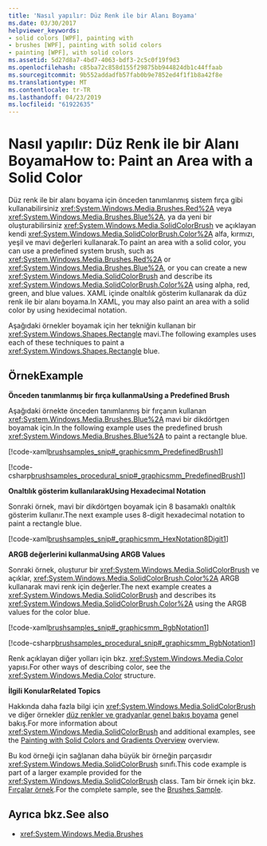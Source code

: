 ```yaml
---
title: 'Nasıl yapılır: Düz Renk ile bir Alanı Boyama'
ms.date: 03/30/2017
helpviewer_keywords:
- solid colors [WPF], painting with
- brushes [WPF], painting with solid colors
- painting [WPF], with solid colors
ms.assetid: 5d27d8a7-4bd7-4063-bdf3-2c5c0f19f9d3
ms.openlocfilehash: c85ba72c858d155f29875bb944824db1c44ffaab
ms.sourcegitcommit: 9b552addadfb57fab0b9e7852ed4f1f1b8a42f8e
ms.translationtype: MT
ms.contentlocale: tr-TR
ms.lasthandoff: 04/23/2019
ms.locfileid: "61922635"
---
```

# <a name="how-to-paint-an-area-with-a-solid-color"></a><span data-ttu-id="77e93-102">Nasıl yapılır: Düz Renk ile bir Alanı Boyama</span><span class="sxs-lookup"><span data-stu-id="77e93-102">How to: Paint an Area with a Solid Color</span></span>
<span data-ttu-id="77e93-103">Düz renk ile bir alanı boyama için önceden tanımlanmış sistem fırça gibi kullanabilirsiniz <xref:System.Windows.Media.Brushes.Red%2A> veya <xref:System.Windows.Media.Brushes.Blue%2A>, ya da yeni bir oluşturabilirsiniz <xref:System.Windows.Media.SolidColorBrush> ve açıklayan kendi <xref:System.Windows.Media.SolidColorBrush.Color%2A> alfa, kırmızı, yeşil ve mavi değerleri kullanarak.</span><span class="sxs-lookup"><span data-stu-id="77e93-103">To paint an area with a solid color, you can use a predefined system brush, such as <xref:System.Windows.Media.Brushes.Red%2A> or <xref:System.Windows.Media.Brushes.Blue%2A>, or you can create a new <xref:System.Windows.Media.SolidColorBrush> and describe its <xref:System.Windows.Media.SolidColorBrush.Color%2A> using alpha, red, green, and blue values.</span></span> <span data-ttu-id="77e93-104">XAML içinde onaltılık gösterim kullanarak da düz renk ile bir alanı boyama.</span><span class="sxs-lookup"><span data-stu-id="77e93-104">In XAML, you may also paint an area with a solid color by using hexidecimal notation.</span></span>  
  
 <span data-ttu-id="77e93-105">Aşağıdaki örnekler boyamak için her tekniğin kullanan bir <xref:System.Windows.Shapes.Rectangle> mavi.</span><span class="sxs-lookup"><span data-stu-id="77e93-105">The following examples uses each of these techniques to paint a <xref:System.Windows.Shapes.Rectangle> blue.</span></span>  
  
## <a name="example"></a><span data-ttu-id="77e93-106">Örnek</span><span class="sxs-lookup"><span data-stu-id="77e93-106">Example</span></span>  
 <span data-ttu-id="77e93-107">**Önceden tanımlanmış bir fırça kullanma**</span><span class="sxs-lookup"><span data-stu-id="77e93-107">**Using a Predefined Brush**</span></span>  
  
 <span data-ttu-id="77e93-108">Aşağıdaki örnekte önceden tanımlanmış bir fırçanın kullanan <xref:System.Windows.Media.Brushes.Blue%2A> mavi bir dikdörtgen boyamak için.</span><span class="sxs-lookup"><span data-stu-id="77e93-108">In the following example uses the predefined brush <xref:System.Windows.Media.Brushes.Blue%2A> to paint a rectangle blue.</span></span>  
  
 [!code-xaml[brushsamples_snip#_graphicsmm_PredefinedBrush1](~/samples/snippets/csharp/VS_Snippets_Wpf/brushsamples_snip/CS/SolidColorBrushExample.xaml#_graphicsmm_predefinedbrush1)]  
  
 [!code-csharp[brushsamples_procedural_snip#_graphicsmm_PredefinedBrush1](~/samples/snippets/csharp/VS_Snippets_Wpf/brushsamples_procedural_snip/CSharp/SolidColorBrushExample.cs#_graphicsmm_predefinedbrush1)]  
  
 <span data-ttu-id="77e93-109">**Onaltılık gösterim kullanılarak**</span><span class="sxs-lookup"><span data-stu-id="77e93-109">**Using Hexadecimal Notation**</span></span>  
  
 <span data-ttu-id="77e93-110">Sonraki örnek, mavi bir dikdörtgen boyamak için 8 basamaklı onaltılık gösterim kullanır.</span><span class="sxs-lookup"><span data-stu-id="77e93-110">The next example uses 8-digit hexadecimal notation to paint a rectangle blue.</span></span>  
  
 [!code-xaml[brushsamples_snip#_graphicsmm_HexNotation8Digit1](~/samples/snippets/csharp/VS_Snippets_Wpf/brushsamples_snip/CS/SolidColorBrushExample.xaml#_graphicsmm_hexnotation8digit1)]  
  
 <span data-ttu-id="77e93-111">**ARGB değerlerini kullanma**</span><span class="sxs-lookup"><span data-stu-id="77e93-111">**Using ARGB Values**</span></span>  
  
 <span data-ttu-id="77e93-112">Sonraki örnek, oluşturur bir <xref:System.Windows.Media.SolidColorBrush> ve açıklar, <xref:System.Windows.Media.SolidColorBrush.Color%2A> ARGB kullanarak mavi renk için değerler.</span><span class="sxs-lookup"><span data-stu-id="77e93-112">The next example creates a <xref:System.Windows.Media.SolidColorBrush> and describes its <xref:System.Windows.Media.SolidColorBrush.Color%2A> using the ARGB values for the color blue.</span></span>  
  
 [!code-xaml[brushsamples_snip#_graphicsmm_RgbNotation1](~/samples/snippets/csharp/VS_Snippets_Wpf/brushsamples_snip/CS/SolidColorBrushExample.xaml#_graphicsmm_rgbnotation1)]  
  
 [!code-csharp[brushsamples_procedural_snip#_graphicsmm_RgbNotation1](~/samples/snippets/csharp/VS_Snippets_Wpf/brushsamples_procedural_snip/CSharp/SolidColorBrushExample.cs#_graphicsmm_rgbnotation1)]  
  
 <span data-ttu-id="77e93-113">Renk açıklayan diğer yolları için bkz. <xref:System.Windows.Media.Color> yapısı.</span><span class="sxs-lookup"><span data-stu-id="77e93-113">For other ways of describing color, see the <xref:System.Windows.Media.Color> structure.</span></span>  
  
 <span data-ttu-id="77e93-114">**İlgili Konular**</span><span class="sxs-lookup"><span data-stu-id="77e93-114">**Related Topics**</span></span>  
  
 <span data-ttu-id="77e93-115">Hakkında daha fazla bilgi için <xref:System.Windows.Media.SolidColorBrush> ve diğer örnekler [düz renkler ve gradyanlar genel bakış boyama](painting-with-solid-colors-and-gradients-overview.md) genel bakış.</span><span class="sxs-lookup"><span data-stu-id="77e93-115">For more information about <xref:System.Windows.Media.SolidColorBrush> and additional examples, see the [Painting with Solid Colors and Gradients Overview](painting-with-solid-colors-and-gradients-overview.md) overview.</span></span>  
  
 <span data-ttu-id="77e93-116">Bu kod örneği için sağlanan daha büyük bir örneğin parçasıdır <xref:System.Windows.Media.SolidColorBrush> sınıfı.</span><span class="sxs-lookup"><span data-stu-id="77e93-116">This code example is part of a larger example provided for the <xref:System.Windows.Media.SolidColorBrush> class.</span></span> <span data-ttu-id="77e93-117">Tam bir örnek için bkz. [Fırçalar örnek](https://go.microsoft.com/fwlink/?LinkID=159973).</span><span class="sxs-lookup"><span data-stu-id="77e93-117">For the complete sample, see the [Brushes Sample](https://go.microsoft.com/fwlink/?LinkID=159973).</span></span>  
  
## <a name="see-also"></a><span data-ttu-id="77e93-118">Ayrıca bkz.</span><span class="sxs-lookup"><span data-stu-id="77e93-118">See also</span></span>

- <xref:System.Windows.Media.Brushes>
